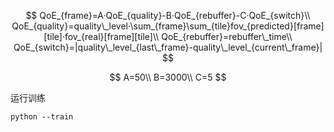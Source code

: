 $$
QoE_{frame}=A·QoE_{quality}-B·QoE_{rebuffer}-C·QoE_{switch}\\
QoE_{quality}=quality\_level·\sum_{frame}\sum_{tile}fov_{predicted}[frame][tile]·fov_{real}[frame][tile]\\
QoE_{rebuffer}=rebuffer\_time\\
QoE_{switch}=|quality\_level_{last\_frame}-quality\_level_{current\_frame}|
$$

$$
A=50\\
B=3000\\
C=5
$$

运行训练

```
python --train
```

